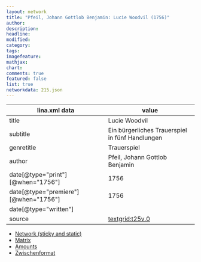 ```yaml
---
layout: network
title: "Pfeil, Johann Gottlob Benjamin: Lucie Woodvil (1756)"
author:
description:
headline:
modified:
category:
tags:
imagefeature: 
mathjax: 
chart: 
comments: true
featured: false
list: true
networkdata: 215.json
---
```

lina.xml data  | value
------------- | -------------
title|Lucie Woodvil
subtitle|Ein bürgerliches Trauerspiel in fünf Handlungen
genretitle|Trauerspiel
author|Pfeil, Johann Gottlob Benjamin
date[@type="print"][@when="1756"]|1756
date[@type="premiere"][@when="1756"]|1756
date[@type="written"]|
source|[textgrid:t25v.0](https://textgridlab.org/1.0/tgcrud-public/rest/textgrid:t25v.0/data)



* [Network (sticky and static)](/linas/network215)
* [Matrix](/linas/matrix215)
* [Amounts](/linas/amount215)
* [Zwischenformat](/linas/lina215 )
